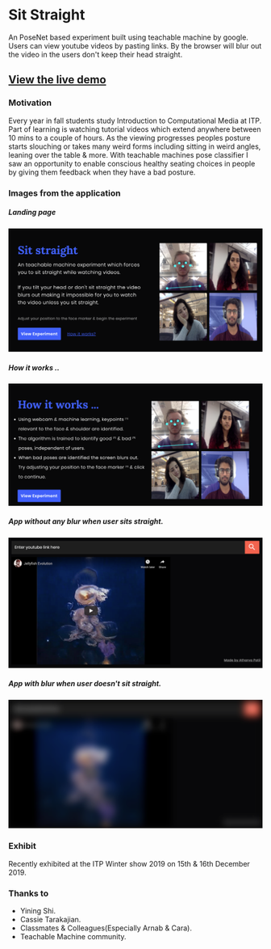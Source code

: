 # Sit Straight

An PoseNet based experiment built using teachable machine by google. Users can view youtube videos by pasting links. By the browser will blur out the video in the users don't keep their head straight.

## [View the live demo](https://atharvapatil.github.io/teachable-browser/)


### Motivation
Every year in fall students study Introduction to Computational Media at ITP. Part of learning is watching tutorial videos which extend anywhere between 10 mins to a couple of hours. As the viewing progresses peoples posture starts slouching or takes many weird forms including sitting in weird angles, leaning over the table & more. With teachable machines pose classifier I saw an opportunity to enable conscious healthy seating choices in people by giving them feedback when they have a bad posture.


### Images from the application

##### Landing page
![landing page](./img/demo/landing.png "Landing page screenshot")

##### How it works ..
![how it works](./img/demo/how.png "how it works page screenshot")

##### App without any blur when user sits straight.
![un blur app](./img/demo/app-noblur.png "video on screen without any blur")

##### App with  blur when user doesn't sit straight.
![blur app](./img/demo/app-blur.png "Logo Title Text 1")


### Exhibit
Recently exhibited at the ITP Winter show 2019 on 15th & 16th December 2019.

### Thanks to
- Yining Shi.
- Cassie Tarakajian.
- Classmates & Colleagues(Especially Arnab & Cara).
- Teachable Machine community.

